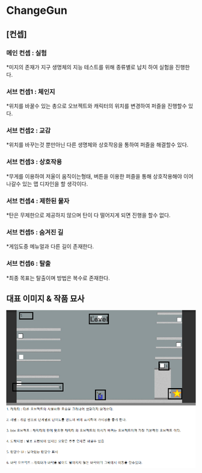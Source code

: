 ChangeGun
=========
## [컨셉]

### 메인 컨셉 : 실험
*미지의 존재가 지구 생명체의 지능 테스트를 위해 종류별로 납치 하여 실험을 진행한다.

### 서브 컨셉1 : 체인지
*위치를 바꿀수 있는 총으로 오브젝트와 캐릭터의 위치를 변경하여 퍼즐을 진행할수 있다.

### 서브 컨셉2 : 교감
*위치를 바꾸는것 뿐만아닌 다른 생명체와 상호작응을 통하여 퍼즐을 해결할수 있다.

### 서브 컨셉3 : 상호작용
*무게를 이용하여 저울이 움직이는형태, 버튼을 이용한 퍼즐을 통해 상호작용해야 이어나갈수 있는 맵 디자인을 할 생각이다.

### 서브 컨셉4 : 제한된 물자
*탄은 무제한으로 제공하지 않으며 탄이 다 떨어지게 되면 진행을 할수 없다.

### 서브 컨셉5 : 숨겨진 길
*게임도중 메뉴얼과 다른 길이 존재한다.

### 서브 컨셉6 : 탈출
*최종 목표는 탈출이며 방법은 복수로 존재한다.

## 대표 이미지 & 작품 묘사

<img src="img/main.png" width = 1000> <br>


